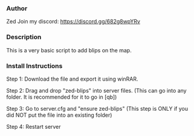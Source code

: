 ### Author
Zed
Join my discord: https://discord.gg/682g8wpYRv

### Description
This is a very basic script to add blips on the map.

### Install Instructions
Step 1: Download the file and export it using winRAR.

Step 2: Drag and drop "zed-blips" into server files. (This can go into any folder. It is recommended for it to go in [qb])

Step 3: Go to server.cfg and "ensure zed-blips" (This step is ONLY if you did NOT put the file into an existing folder)

Step 4: Restart server